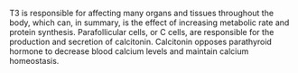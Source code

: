 T3 is responsible for affecting many organs and tissues throughout the body, which can, in summary, is the effect of increasing metabolic rate and protein synthesis. Parafollicular cells, or C cells, are responsible for the production and secretion of calcitonin. Calcitonin opposes parathyroid hormone to decrease blood calcium levels and maintain calcium homeostasis.